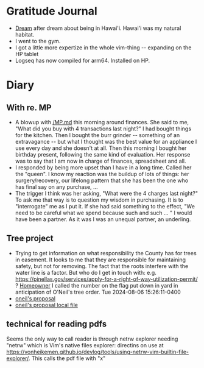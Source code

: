 # Gratitude Journal 

- [Dream](/Dream.md) after dream about being in Hawai'i. Hawai'i was my natural habitat.
- I went to the gym.
- I got a little more expertize in the whole vim-thing -- expanding on the HP tablet
- Logseq has now compiled for arm64. Installed on HP.

# Diary 

## With re. MP
- A blowup with [/MP.md](/MP.md) this morning around finances. She said to me, "What did you buy with 4 transactions last night?" I had bought things for the kitchen. Then I bought the burr grinder -- something of an extravagance -- but what I thought was the best value for an appliance I use every day and she doesn't at all. Then this morning I bought her birthday present, following the same kind of evaluation. Her response was to say that I am now in charge of finances, spreadsheet and all.
- I responded by being more upset than I have in a long time. Called her the "queen". I know my reaction was the buildup of lots of things: her surgery/recovery, our lifelong pattern that she has been the one who has final say on any purchase, …
- The trigger I think was her asking, "What were the 4 charges last night?" To ask me that way is to question my wisdom in purchasing. It is to "interrogate" me as I put it. If she had said something to the effect, "We need to be careful what we spend because such and such … " I would have been a partner. As it was I was an unequal partner, an underling.
## Tree project
- Trying to get information on what responsibility the County has for trees in easement. It looks to me that they are responsible for maintaining safety, but not for removing. The fact that the roots interfere with the water line is a factor. But who do I get in touch with: e.g. https://pinellas.gov/services/apply-for-a-right-of-way-utilization-permit/ ? [Homeowner](/Homeowner.md) I called the number on the flag put down in yard in anticipation of O'Neil's tree order.  Tue 2024-08-06 15:26:11-0400
- [oneil's proposal](/mnt/chromeos/MyFiles/Downloads/Mrkdown/wiki-vim/assets/oneil-proposal-2.pdf)
- [oneil's proposal local file](./assets/oneil-proposal2.df)
## technical for reading pdfs
Seems the only way to call reader is through netrw explorer
 needing "netrw" which is Vim's native files explorer: directins on use at https://vonheikemen.github.io/devlog/tools/using-netrw-vim-builtin-file-explorer/. This calls the pdf file with "x"


